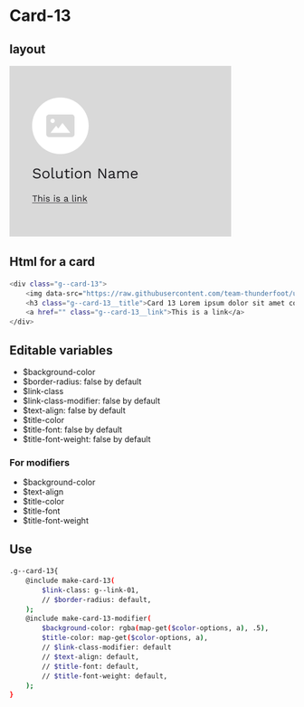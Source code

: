 # Card-13

## layout

![alt text][card-13]

[card-13]: /src/img/global-components/card/card-13.png

## Html for a card

```sh
<div class="g--card-13">
    <img data-src="https://raw.githubusercontent.com/team-thunderfoot/ui/main/src/img/global-components/card/card-img-placeholder.png" src="/src/img/global-components/placeholder.jpg" alt="alt text" class="g--card-13__media g--lazy-01">
    <h3 class="g--card-13__title">Card 13 Lorem ipsum dolor sit amet consectetur adipisicing elit. Saepe repellat eligendi neque facere accusamus excepturi voluptas? Facilis enim, a iste, voluptates mollitia perferendis pariatur recusandae esse nulla ipsam voluptatibus accusamus.</h3>
    <a href="" class="g--card-13__link">This is a link</a>
</div>
```

## Editable variables

- $background-color
- $border-radius: false by default
- $link-class
- $link-class-modifier: false by default
- $text-align: false by default
- $title-color
- $title-font: false by default
- $title-font-weight: false by default

### For modifiers

- $background-color
- $text-align
- $title-color
- $title-font
- $title-font-weight

## Use

```sh
.g--card-13{
    @include make-card-13(
        $link-class: g--link-01,
        // $border-radius: default,
    );
    @include make-card-13-modifier(
        $background-color: rgba(map-get($color-options, a), .5),
        $title-color: map-get($color-options, a),
        // $link-class-modifier: default
        // $text-align: default,
        // $title-font: default,
        // $title-font-weight: default,
    );
}
```
